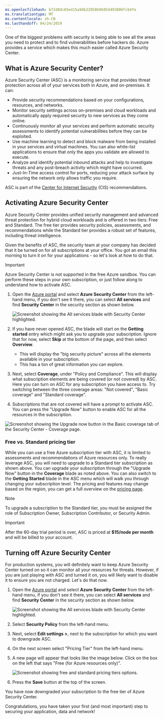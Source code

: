 ```yaml
---
ms.openlocfilehash: b72d8dc65e415a94b22858b9b854493806fcb4fe
ms.translationtype: MT
ms.contentlocale: zh-CN
ms.lasthandoff: 04/24/2019
---
```

One of the biggest problems with security is being able to see all the areas you need to protect and to find vulnerabilities before hackers do. Azure provides a service which makes this much easier called Azure Security Center.

## <a name="what-is-azure-security-center"></a>What is Azure Security Center?

Azure Security Center (ASC) is a monitoring service that provides threat protection across all of your services both in Azure, and on-premises. It can:

- Provide security recommendations based on your configurations, resources, and networks.
- Monitor security settings across on-premises and cloud workloads and automatically apply required security to new services as they come online.
- Continuously monitor all your services and perform automatic security assessments to identify potential vulnerabilities before they can be exploited.
- Use machine learning to detect and block malware from being installed in your services and virtual machines. You can also white-list applications to ensure that only the apps you validate are allowed to execute.
- Analyze and identify potential inbound attacks and help to investigate threats and any post-breach activity which might have occurred.
- Just-In-Time access control for ports, reducing your attack surface by ensuring the network only allows traffic you require.

ASC is part of the [Center for Internet Security](https://www.cisecurity.org/cis-benchmarks/) (CIS) recommendations.

## <a name="activating-azure-security-center"></a>Activating Azure Security Center

Azure Security Center provides unified security management and advanced threat protection for hybrid cloud workloads and is offered in two tiers: Free and Standard. The free tier provides security policies, assessments, and recommendations while the Standard tier provides a robust set of features, including threat intelligence.

Given the benefits of ASC, the security team at your company has decided that it be turned on for all subscriptions at your office. You got an email this morning to turn it on for your applications - so let's look at how to do that.

> [!IMPORTANT]
> Azure Security Center is not supported in the free Azure sandbox. You can perform these steps in your own subscription, or just follow along to understand how to activate ASC.

1. Open the [Azure portal](https://portal.azure.com?azure-portal=true) and select **Azure Security Center** from the left-hand menu, if you don't see it there, you can select **All services** and find **Security Center** in the security section as shown below.

   ![Screenshot showing the All services blade with Security Center highlighted.](../media/2-ASC-Menu.png)

1. If you have never opened ASC, the blade will start on the **Getting started** entry which might ask you to upgrade your subscription. Ignore that for now, select **Skip** at the bottom of the page, and then select **Overview**.
    - This will display the "big security picture" across all the elements available in your subscription.
    - This has a ton of great information you can explore.

1. Next, select **Coverage**, under "Policy and Compliance". This will display what subscription elements are being covered (or not covered) by ASC. Here you can turn on ASC for any subscription you have access to. Try switching between the three coverage areas: "Not covered", "Basic coverage" and "Standard coverage".

1. Subscriptions that are not covered will have a prompt to activate ASC. You can press the "Upgrade Now" button to enable ASC for all the resources in the subscription.

![Screenshot showing the Upgrade now button in the Basic coverage tab of the Security Center - Coverage page.](../media/2-Upgrade-Now.png)

### <a name="free-vs-standard-pricing-tier"></a>Free vs. Standard pricing tier

While you can use a free Azure subscription tier with ASC, it is limited to assessments and recommendations of Azure resources only. To really leverage ASC, you will need to upgrade to a Standard tier subscription as shown above. You can upgrade your subscription through the "Upgrade Now" button in the **Coverage** blade as noted above. You can also switch to the **Getting Started** blade in the ASC menu which will walk you through changing your subscription level. The pricing and features may change based on the region, you can get a full overview on the [pricing page](https://azure.microsoft.com/pricing/details/security-center/).

> [!NOTE]
> To upgrade a subscription to the Standard tier, you must be assigned the role of Subscription Owner, Subscription Contributor, or Security Admin.

> [!IMPORTANT]
> After the 60-day trial period is over, ASC is priced at **$15/node per month** and will be billed to your account.

## <a name="turning-off-azure-security-center"></a>Turning off Azure Security Center

For production systems, you will definitely want to keep Azure Security Center turned on so it can monitor all your resources for threats. However, if you are just playing with ASC and turned it on, you will likely want to disable it to ensure you are not charged. Let's do that now.

1. Open the [Azure portal](https://portal.azure.com?azure-portal=true) and select **Azure Security Center** from the left-hand menu, if you don't see it there, you can select **All services** and find **Security Center** in the security section as shown below.

    ![Screenshot showing the All services blade with Security Center highlighted.](../media/2-ASC-Menu.png)

1. Select **Security Policy** from the left-hand menu.

1. Next, select **Edit settings >**, next to the subscription for which you want to downgrade ASC.

1. On the next screen select "Pricing Tier" from the left-hand menu.

1. A new page will appear that looks like the image below. Click on the box on the left that says "Free (for Azure resources only)".

    ![Screenshot showing free and standard pricing tiers options.](../media/2-Pricing-Tier.png)

1. Press the **Save** button at the top of the screen.

You have now downgraded your subscription to the free tier of Azure Security Center.

Congratulations, you have taken your first (and most important) step to securing your application, data and network!